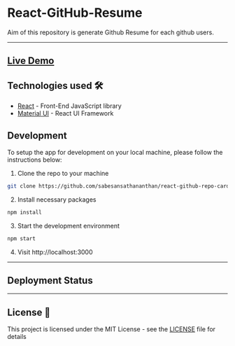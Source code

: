 # React-GitHub-Resume

Aim of this repository is generate Github Resume for each github users.

---

## [Live Demo](https://react-github-resume.vercel.app/)

## Technologies used 🛠️

- [React](https://es.reactjs.org/) - Front-End JavaScript library
- [Material UI](https://material-ui.com/) - React UI Framework

## Development

To setup the app for development on your local machine, please follow the instructions below:

1. Clone the repo to your machine

```bash
git clone https://github.com/sabesansathananthan/react-github-repo-cards.git
```

2. Install necessary packages

```bash
npm install
```

3. Start the development environment

```bash
npm start
```

4. Visit http://localhost:3000

---

## Deployment Status

---

## License 📄

This project is licensed under the MIT License - see the [LICENSE](./LICENSE) file for details
